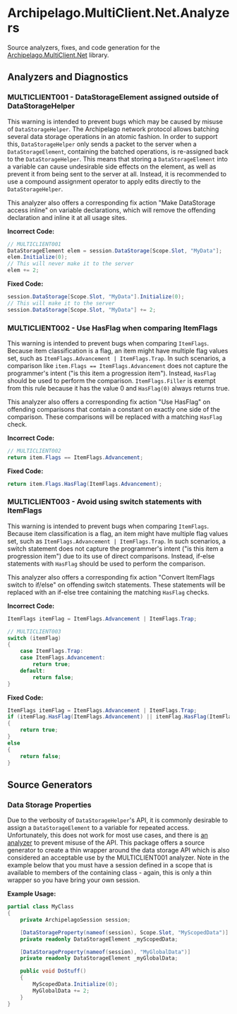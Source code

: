 # Archipelago.MultiClient.Net.Analyzers

Source analyzers, fixes, and code generation for the [Archipelago.MultiClient.Net](https://github.com/ArchipelagoMW/Archipelago.MultiClient.Net)
library.

## Analyzers and Diagnostics

### MULTICLIENT001 - DataStorageElement assigned outside of DataStorageHelper

This warning is intended to prevent bugs which may be caused by misuse of `DataStorageHelper`. The Archipelago
network protocol allows batching several data storage operations in an atomic fashion. In order to support this,
`DataStorageHelper` only sends a packet to the server when a `DataStorageElement`, containing the batched operations,
is re-assigned back to the `DataStorageHelper`. This means that storing a `DataStorageElement` into a variable can
cause undesirable side effects on the element, as well as prevent it from being sent to the server at all. Instead,
it is recommended to use a compound assignment operator to apply edits directly to the `DataStorageHelper`.

This analyzer also offers a corresponding fix action "Make DataStorage access inline" on variable declarations, which
will remove the offending declaration and inline it at all usage sites.

**Incorrect Code:**

```cs
// MULTICLIENT001
DataStorageElement elem = session.DataStorage[Scope.Slot, "MyData"];
elem.Initialize(0);
// This will never make it to the server
elem += 2;
```

**Fixed Code:**

```cs
session.DataStorage[Scope.Slot, "MyData"].Initialize(0);
// This will make it to the server
session.DataStorage[Scope.Slot, "MyData"] += 2;
```

### MULTICLIENT002 - Use HasFlag when comparing ItemFlags

This warning is intended to prevent bugs when comparing `ItemFlags`. Because item classification is a flag,
an item might have multiple flag values set, such as `ItemFlags.Advancement | ItemFlags.Trap`. In such scenarios,
a comparison like `item.Flags == ItemFlags.Advancement` does not capture the programmer's intent ("is this item
a progression item"). Instead, `HasFlag` should be used to perform the comparison. `ItemFlags.Filler` is exempt
from this rule because it has the value 0 and `HasFlag(0)` always returns true.

This analyzer also offers a corresponding fix action "Use HasFlag" on offending comparisons that contain a constant
on exactly one side of the comparison. These comparisons will be replaced with a matching `HasFlag` check.

**Incorrect Code:**

```cs
// MULTICLIENT002
return item.Flags == ItemFlags.Advancement;
```

**Fixed Code:**

```cs
return item.Flags.HasFlag(ItemFlags.Advancement);
```

### MULTICLIENT003 - Avoid using switch statements with ItemFlags

This warning is intended to prevent bugs when comparing `ItemFlags`. Because item classification is a flag,
an item might have multiple flag values set, such as `ItemFlags.Advancement | ItemFlags.Trap`. In such scenarios,
a switch statement does not capture the programmer's intent ("is this item a progression item") due to its use of
direct comparisons. Instead, if-else statements with `HasFlag` should be used to perform the comparison. 

This analyzer also offers a corresponding fix action "Convert ItemFlags switch to if/else" on offending switch
statements. These statements will be replaced with an if-else tree containing the matching `HasFlag` checks.

**Incorrect Code:**

```cs
ItemFlags itemFlag = ItemFlags.Advancement | ItemFlags.Trap;

// MULTICLIENT003
switch (itemFlag) 
{
    case ItemFlags.Trap:
    case ItemFlags.Advancement:
        return true;
    default:
        return false;
}
```

**Fixed Code:**

```cs
ItemFlags itemFlag = ItemFlags.Advancement | ItemFlags.Trap;
if (itemFlag.HasFlag(ItemFlags.Advancement) || itemFlag.HasFlag(ItemFlags.Trap))
{
    return true;
}
else
{
    return false;
}
```

## Source Generators

### Data Storage Properties

Due to the verbosity of `DataStorageHelper`'s API, it is commonly desirable to assign a `DataStorageElement` to a variable 
for repeated access. Unfortunately, this does not work for most use cases, and there is [an analyzer](#multiclient001---datastorageelement-assigned-outside-of-datastoragehelper)
to prevent misuse of the API. This package offers a source generator to create a thin wrapper around the data storage API
which is also considered an acceptable use by the MULTICLIENT001 analyzer. Note in the example below that you must have a
session defined in a scope that is available to members of the containing class - again, this is only a thin wrapper so you
have bring your own session.

**Example Usage:**

```cs
partial class MyClass
{
    private ArchipelagoSession session;

    [DataStorageProperty(nameof(session), Scope.Slot, "MyScopedData")]
    private readonly DataStorageElement _myScopedData;

    [DataStorageProperty(nameof(session), "MyGlobalData")]
    private readonly DataStorageElement _myGlobalData;

    public void DoStuff()
    {
        MyScopedData.Initialize(0);
        MyGlobalData += 2;
    }
}
```